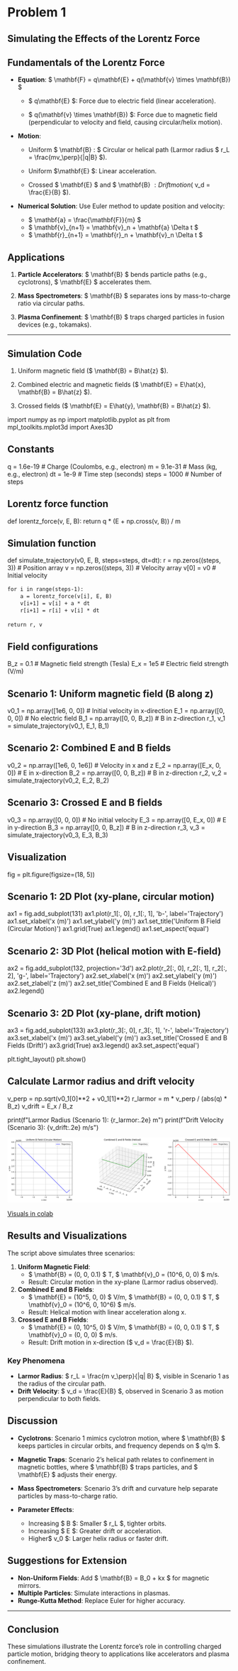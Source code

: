 # Problem 1

## Simulating the Effects of the Lorentz Force

## Fundamentals of the Lorentz Force

- **Equation**: $ \mathbf{F} = q\mathbf{E} + q(\mathbf{v} \times \mathbf{B}) $

  - $ q\mathbf{E} $: Force due to electric field (linear acceleration).

  - $ q(\mathbf{v} \times \mathbf{B}) $: Force due to magnetic field (perpendicular to velocity and field, causing circular/helix motion).

- **Motion**:
  - Uniform $ \mathbf{B} : $ Circular or helical path (Larmor radius  $ r_L = \frac{mv_\perp}{|q|B} $).

  - Uniform  $\mathbf{E} $: Linear acceleration.

  - Crossed $ \mathbf{E} $ and $ \mathbf{B} $: Drift motion ($ v_d = \frac{E}{B} $).

- **Numerical Solution**: Use Euler method to update position and velocity:

  - $ \mathbf{a} = \frac{\mathbf{F}}{m} $
  - $ \mathbf{v}_{n+1} = \mathbf{v}_n + \mathbf{a} \Delta t $
  - $ \mathbf{r}_{n+1} = \mathbf{r}_n + \mathbf{v}_n \Delta t $

## Applications

1. **Particle Accelerators**: $ \mathbf{B} $ bends particle paths (e.g., cyclotrons), $ \mathbf{E} $ accelerates them.

2. **Mass Spectrometers**: $ \mathbf{B} $ separates ions by mass-to-charge ratio via circular paths.

3. **Plasma Confinement**: $ \mathbf{B} $ traps charged particles in fusion devices (e.g., tokamaks).

---

## Simulation Code
1. Uniform magnetic field ($ \mathbf{B} = B\hat{z} $).

2. Combined electric and magnetic fields ($ \mathbf{E} = E\hat{x}, \mathbf{B} = B\hat{z} $).

3. Crossed fields ($ \mathbf{E} = E\hat{y}, \mathbf{B} = B\hat{z} $).

import numpy as np
import matplotlib.pyplot as plt
from mpl_toolkits.mplot3d import Axes3D

## Constants
q = 1.6e-19  # Charge (Coulombs, e.g., electron)
m = 9.1e-31  # Mass (kg, e.g., electron)
dt = 1e-9    # Time step (seconds)
steps = 1000 # Number of steps

## Lorentz force function
def lorentz_force(v, E, B):
    return q * (E + np.cross(v, B)) / m

## Simulation function
def simulate_trajectory(v0, E, B, steps=steps, dt=dt):
    r = np.zeros((steps, 3))  # Position array
    v = np.zeros((steps, 3))  # Velocity array
    v[0] = v0  # Initial velocity
    
    for i in range(steps-1):
        a = lorentz_force(v[i], E, B)
        v[i+1] = v[i] + a * dt
        r[i+1] = r[i] + v[i] * dt
    
    return r, v

## Field configurations
B_z = 0.1  # Magnetic field strength (Tesla)
E_x = 1e5  # Electric field strength (V/m)

## Scenario 1: Uniform magnetic field (B along z)
v0_1 = np.array([1e6, 0, 0])  # Initial velocity in x-direction
E_1 = np.array([0, 0, 0])     # No electric field
B_1 = np.array([0, 0, B_z])   # B in z-direction
r_1, v_1 = simulate_trajectory(v0_1, E_1, B_1)

## Scenario 2: Combined E and B fields
v0_2 = np.array([1e6, 0, 1e6])  # Velocity in x and z
E_2 = np.array([E_x, 0, 0])     # E in x-direction
B_2 = np.array([0, 0, B_z])     # B in z-direction
r_2, v_2 = simulate_trajectory(v0_2, E_2, B_2)

## Scenario 3: Crossed E and B fields
v0_3 = np.array([0, 0, 0])      # No initial velocity
E_3 = np.array([0, E_x, 0])     # E in y-direction
B_3 = np.array([0, 0, B_z])     # B in z-direction
r_3, v_3 = simulate_trajectory(v0_3, E_3, B_3)

## Visualization
fig = plt.figure(figsize=(18, 5))

## Scenario 1: 2D Plot (xy-plane, circular motion)
ax1 = fig.add_subplot(131)
ax1.plot(r_1[:, 0], r_1[:, 1], 'b-', label='Trajectory')
ax1.set_xlabel('x (m)')
ax1.set_ylabel('y (m)')
ax1.set_title('Uniform B Field (Circular Motion)')
ax1.grid(True)
ax1.legend()
ax1.set_aspect('equal')

## Scenario 2: 3D Plot (helical motion with E-field)
ax2 = fig.add_subplot(132, projection='3d')
ax2.plot(r_2[:, 0], r_2[:, 1], r_2[:, 2], 'g-', label='Trajectory')
ax2.set_xlabel('x (m)')
ax2.set_ylabel('y (m)')
ax2.set_zlabel('z (m)')
ax2.set_title('Combined E and B Fields (Helical)')
ax2.legend()

## Scenario 3: 2D Plot (xy-plane, drift motion)
ax3 = fig.add_subplot(133)
ax3.plot(r_3[:, 0], r_3[:, 1], 'r-', label='Trajectory')
ax3.set_xlabel('x (m)')
ax3.set_ylabel('y (m)')
ax3.set_title('Crossed E and B Fields (Drift)')
ax3.grid(True)
ax3.legend()
ax3.set_aspect('equal')

plt.tight_layout()
plt.show()

## Calculate Larmor radius and drift velocity
v_perp = np.sqrt(v0_1[0]**2 + v0_1[1]**2)
r_larmor = m * v_perp / (abs(q) * B_z)
v_drift = E_x / B_z

print(f"Larmor Radius (Scenario 1): {r_larmor:.2e} m")
print(f"Drift Velocity (Scenario 3): {v_drift:.2e} m/s")

![alt text](image.png)

[Visuals in colab](https://colab.research.google.com/drive/1wAqPN3cKLa-XC7hSP1EzEbI3Ms_BOJNe?usp=sharing)

## Results and Visualizations
The script above simulates three scenarios:
1. **Uniform Magnetic Field**:
   - $ \mathbf{B} = (0, 0, 0.1) $ T, $ \mathbf{v}_0 = (10^6, 0, 0) $ m/s.
   - Result: Circular motion in the xy-plane (Larmor radius observed).
2. **Combined E and B Fields**:
   - $ \mathbf{E} = (10^5, 0, 0) $ V/m, $ \mathbf{B} = (0, 0, 0.1) $ T, $ \mathbf{v}_0 = (10^6, 0, 10^6) $ m/s.
   - Result: Helical motion with linear acceleration along x.
3. **Crossed E and B Fields**:
   - $ \mathbf{E} = (0, 10^5, 0) $ V/m, $ \mathbf{B} = (0, 0, 0.1) $ T, $ \mathbf{v}_0 = (0, 0, 0) $ m/s.
   - Result: Drift motion in x-direction ($ v_d = \frac{E}{B} $).

### Key Phenomena
- **Larmor Radius**: $ r_L = \frac{m v_\perp}{|q| B} $, visible in Scenario 1 as the radius of the circular path.
- **Drift Velocity**: $ v_d = \frac{E}{B} $, observed in Scenario 3 as motion perpendicular to both fields.

## Discussion
- **Cyclotrons**: Scenario 1 mimics cyclotron motion, where $ \mathbf{B} $ keeps particles in circular orbits, and frequency depends on $ q/m $.
- **Magnetic Traps**: Scenario 2’s helical path relates to confinement in magnetic bottles, where $ \mathbf{B} $ traps particles, and $ \mathbf{E} $ adjusts their energy.
- **Mass Spectrometers**: Scenario 3’s drift and curvature help separate particles by mass-to-charge ratio.

- **Parameter Effects**:
  - Increasing $ B $: Smaller $ r_L $, tighter orbits.
  - Increasing $ E $: Greater drift or acceleration.
  - Higher$ v_0 $: Larger helix radius or faster drift.

## Suggestions for Extension
- **Non-Uniform Fields**: Add  $ \mathbf{B} = B_0 + kx $ for magnetic mirrors.
- **Multiple Particles**: Simulate interactions in plasmas.
- **Runge-Kutta Method**: Replace Euler for higher accuracy.

---

## Conclusion
These simulations illustrate the Lorentz force’s role in controlling charged particle motion, bridging theory to applications like accelerators and plasma confinement.
